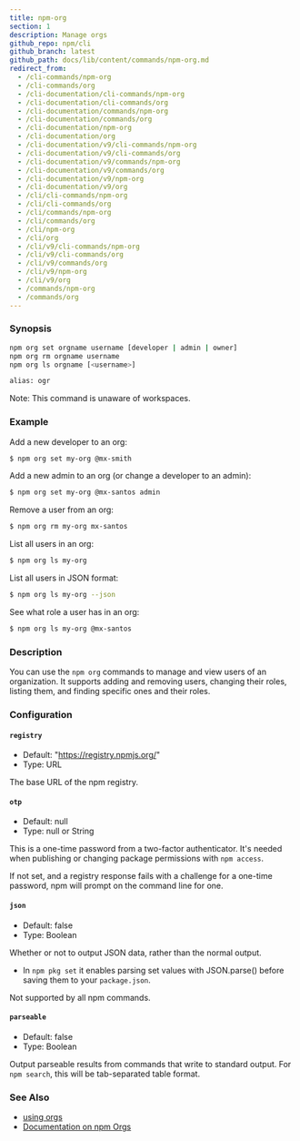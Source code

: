 ```yaml
---
title: npm-org
section: 1
description: Manage orgs
github_repo: npm/cli
github_branch: latest
github_path: docs/lib/content/commands/npm-org.md
redirect_from:
  - /cli-commands/npm-org
  - /cli-commands/org
  - /cli-documentation/cli-commands/npm-org
  - /cli-documentation/cli-commands/org
  - /cli-documentation/commands/npm-org
  - /cli-documentation/commands/org
  - /cli-documentation/npm-org
  - /cli-documentation/org
  - /cli-documentation/v9/cli-commands/npm-org
  - /cli-documentation/v9/cli-commands/org
  - /cli-documentation/v9/commands/npm-org
  - /cli-documentation/v9/commands/org
  - /cli-documentation/v9/npm-org
  - /cli-documentation/v9/org
  - /cli/cli-commands/npm-org
  - /cli/cli-commands/org
  - /cli/commands/npm-org
  - /cli/commands/org
  - /cli/npm-org
  - /cli/org
  - /cli/v9/cli-commands/npm-org
  - /cli/v9/cli-commands/org
  - /cli/v9/commands/org
  - /cli/v9/npm-org
  - /cli/v9/org
  - /commands/npm-org
  - /commands/org
---
```


### Synopsis

```bash
npm org set orgname username [developer | admin | owner]
npm org rm orgname username
npm org ls orgname [<username>]

alias: ogr
```

Note: This command is unaware of workspaces.

### Example

Add a new developer to an org:

```bash
$ npm org set my-org @mx-smith
```

Add a new admin to an org (or change a developer to an admin):

```bash
$ npm org set my-org @mx-santos admin
```

Remove a user from an org:

```bash
$ npm org rm my-org mx-santos
```

List all users in an org:

```bash
$ npm org ls my-org
```

List all users in JSON format:

```bash
$ npm org ls my-org --json
```

See what role a user has in an org:

```bash
$ npm org ls my-org @mx-santos
```

### Description

You can use the `npm org` commands to manage and view users of an
organization.  It supports adding and removing users, changing their roles,
listing them, and finding specific ones and their roles.

### Configuration

#### `registry`

* Default: "https://registry.npmjs.org/"
* Type: URL

The base URL of the npm registry.

#### `otp`

* Default: null
* Type: null or String

This is a one-time password from a two-factor authenticator. It's needed
when publishing or changing package permissions with `npm access`.

If not set, and a registry response fails with a challenge for a one-time
password, npm will prompt on the command line for one.

#### `json`

* Default: false
* Type: Boolean

Whether or not to output JSON data, rather than the normal output.

* In `npm pkg set` it enables parsing set values with JSON.parse() before
  saving them to your `package.json`.

Not supported by all npm commands.

#### `parseable`

* Default: false
* Type: Boolean

Output parseable results from commands that write to standard output. For
`npm search`, this will be tab-separated table format.

### See Also

* [using orgs](/cli/v9/using-npm/orgs)
* [Documentation on npm Orgs](https://docs.npmjs.com/orgs/)

